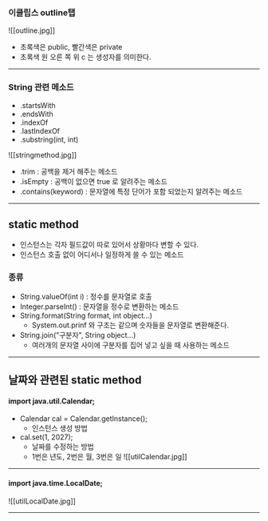 ### 이클립스 outline탭
![[outline.jpg]]
- 초록색은 public, 빨간색은 private
- 초록색 원 오른 쪽 위 c 는 생성자를 의미한다.

---
### String 관련 메소드
- .startsWith
- .endsWith
- .indexOf
- .lastIndexOf
- .substring(int, int)

![[stringmethod.jpg]]

- .trim : 공백을 제거 해주는 메소드
- .isEmpty : 공백이 없으면 true 로 알려주는 메소드
- .contains(keyword) : 문자열에 특정 단어가 포함 되었는지 알려주는 메소드

---
## static method
- 인스턴스는 각자 필드값이 따로 있어서 상황마다 변할 수 있다.
- 인스턴스 호출 없이 어디서나 일정하게 쓸 수 있는 메소드

### 종류
 - String.valueOf(int i) : 정수를 문자열로 호출
 - Integer.parseInt() : 문자열을 정수로 변환하는 메소드
 - String.format(String format, int object...) 
	 - System.out.prinf 와 구조는 같으며 숫자들을 문자열로 변환해준다.
- String.join("구분자", String object...)
	- 여러개의 문자열 사이에 구분자를 집어 넣고 싶을 때 사용하는 메소드

---
## 날짜와 관련된 static method
#### import java.util.Calendar;
- Calendar cal = Calendar.getInstance();
	- 인스턴스 생성 방법
- cal.set(1, 2027);
	- 날짜를 수정하는 방법
	- 1번은 년도, 2번은 월, 3번은 일
![[utilCalendar.jpg]]

---
#### import java.time.LocalDate;

![[utilLocalDate.jpg]]

---
